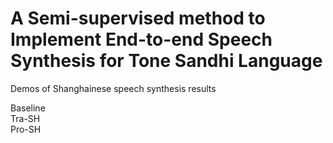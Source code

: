 # A Semi-supervised method to Implement End-to-end Speech Synthesis for Tone Sandhi Language  

Demos of Shanghainese speech synthesis results  

Baseline  
Tra-SH  
Pro-SH  
